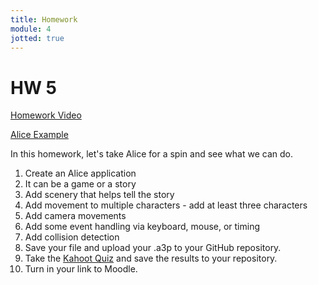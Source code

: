 ```yaml
---
title: Homework
module: 4
jotted: true
---
```


# HW 5 

<p><a href="//www.youtube.com/embed/cp89Wfnwdpc" data-lity>Homework Video</a></p>

<p>
<a href="https://github.com/Montana-Media-Arts/120_CreativeCoding1-Spring2023-Samples/tree/main/Homework%205" target="_blank">Alice Example</a>
</p>

In this homework, let's take Alice for a spin and see what we can do.

1. Create an Alice application
2. It can be a game or a story
3. Add scenery that helps tell the story
4. Add movement to multiple characters - add at least three characters
5. Add camera movements
6. Add some event handling via keyboard, mouse, or timing
7. Add collision detection
8. Save your file and upload your .a3p to your GitHub repository.
9. Take the <a href="https://kahoot.it/challenge/06551072?challenge-id=84387498-97d5-4d82-ae4e-eabb1c94cf58_1675293596368" target="_blank">Kahoot Quiz</a> and save the results to your repository.
9. Turn in your link to Moodle.
